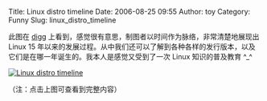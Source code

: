 Title: Linux distro timeline
Date: 2006-08-25 09:55
Author: toy
Category: Funny
Slug: linux_distro_timeline

此图在 [digg](http://digg.com)
上看到，感觉很有意思，制图者以时间作为脉络，非常清楚地展现出 Linux 15
年以来的发展过程。从中我们还可以了解到各种各样的发行版本，以及它们是在哪一年诞生的。我本人是感觉又受到了一次
Linux 知识的普及教育 ^\_^

[![Linux distro
timeline](http://i.linuxtoy.org/i/linux_timeline_s.png)](http://i.linuxtoy.org/i/linux_timeline.png)

（注：点击上图可查看到完整内容）
